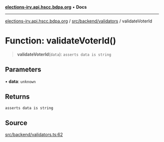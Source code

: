 [**elections-irv.api.hscc.bdpa.org**](../../../../README.md) • **Docs**

***

[elections-irv.api.hscc.bdpa.org](../../../../README.md) / [src/backend/validators](../README.md) / validateVoterId

# Function: validateVoterId()

> **validateVoterId**(`data`): `asserts data is string`

## Parameters

• **data**: `unknown`

## Returns

`asserts data is string`

## Source

[src/backend/validators.ts:62](https://github.com/Xunnamius/elections_irv.api.hscc.bdpa.org/blob/c917ea60595d63d322e4038beb12d08f7d64cdd2/src/backend/validators.ts#L62)
